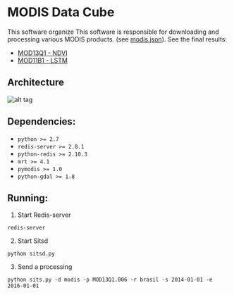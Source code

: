 # MODIS Data Cube

This software organize 
This software is responsible for downloading and processing various MODIS products. (see [modis.json](https://github.com/lapig-ufg/mdc/blob/master/src/conf/modis.json)). See the final results:
 - [MOD13Q1 - NDVI](https://maps.lapig.iesa.ufg.br/?layers=pa_br_ndvi_250_lapig)
 - [MOD11B1 - LSTM](https://maps.lapig.iesa.ufg.br/?layers=pa_br_lst_day_250_lapig)

## Architecture
![alt tag](https://raw.githubusercontent.com/lapig-ufg/satellite-image-time-series/master/proj/img/architecture-modis.png)

## Dependencies:
 - `python >= 2.7`
 - `redis-server >= 2.8.1`
 - `python-redis >= 2.10.3`
 - `mrt >= 4.1`
 - `pymodis >= 1.0`
 - `python-gdal >= 1.8`

## Running:
 1. Start Redis-server
 ```
 redis-server
 ```
 2. Start Sitsd
 ```
 python sitsd.py
 ```
 3. Send a processing 
 ```
 python sits.py -d modis -p MOD13Q1.006 -r brasil -s 2014-01-01 -e 2016-01-01
 ```